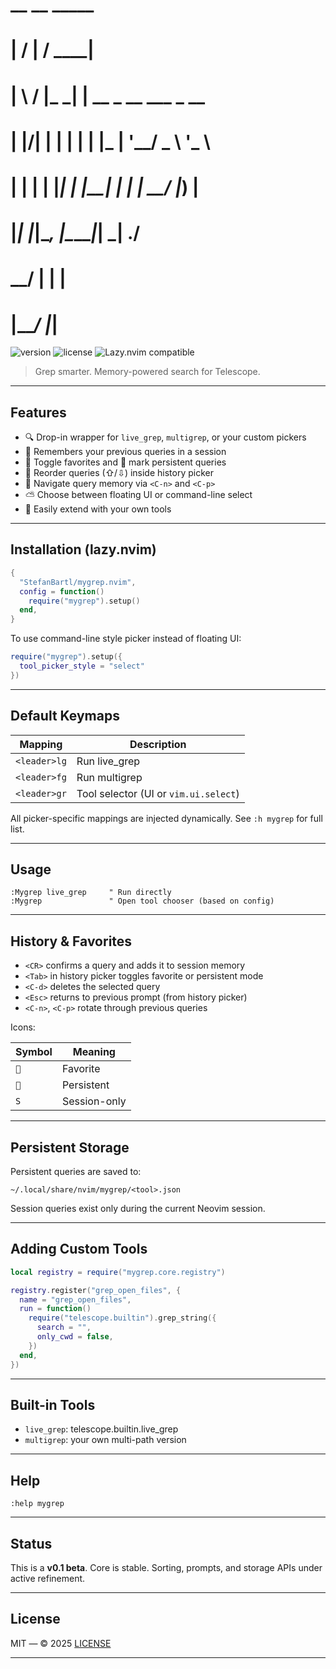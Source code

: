 #  __  __        _____
# |  \/  |      / ____|
# | \  / |_   _| |  __ _ __ ___ _ __
# | |\/| | | | | | |_ | '__/ _ \ '_ \
# | |  | | |_| | |__| | | |  __/ |_) |
# |_|  |_|\__, |\_____|_|  \___| .__/
#          __/ |               | |
#         |___/                |_|

![version](https://img.shields.io/badge/version-0.1-blue.svg)
![license](https://img.shields.io/github/license/StefanBartl/mygrep.nvim)
![Lazy.nvim compatible](https://img.shields.io/badge/lazy.nvim-supported-success)

> Grep smarter. Memory-powered search for Telescope.

---

## Features

- 🔍 Drop-in wrapper for `live_grep`, `multigrep`, or your custom pickers
- 🧠 Remembers your previous queries in a session
-  Toggle favorites and  mark persistent queries
- 🔁 Reorder queries (⇧/⇩) inside history picker
- 🔄 Navigate query memory via `<C-n>` and `<C-p>`
- ⛅ Choose between floating UI or command-line select
- 🧩 Easily extend with your own tools

---

## Installation (lazy.nvim)

```lua
{
  "StefanBartl/mygrep.nvim",
  config = function()
    require("mygrep").setup()
  end,
}
````

To use command-line style picker instead of floating UI:

```lua
require("mygrep").setup({
  tool_picker_style = "select"
})
```

---

## Default Keymaps

| Mapping      | Description                           |
| ------------ | ------------------------------------- |
| `<leader>lg` | Run live\_grep                        |
| `<leader>fg` | Run multigrep                         |
| `<leader>gr` | Tool selector (UI or `vim.ui.select`) |

All picker-specific mappings are injected dynamically.
See `:h mygrep` for full list.

---

## Usage

```vim
:Mygrep live_grep     " Run directly
:Mygrep               " Open tool chooser (based on config)
```

---

## History & Favorites

* `<CR>` confirms a query and adds it to session memory
* `<Tab>` in history picker toggles favorite or persistent mode
* `<C-d>` deletes the selected query
* `<Esc>` returns to previous prompt (from history picker)
* `<C-n>`, `<C-p>` rotate through previous queries

Icons:

| Symbol | Meaning      |
| ------ | ------------ |
| ``   | Favorite     |
| ``   | Persistent   |
| `S`    | Session-only |

---

## Persistent Storage

Persistent queries are saved to:

```
~/.local/share/nvim/mygrep/<tool>.json
```

Session queries exist only during the current Neovim session.

---

## Adding Custom Tools

```lua
local registry = require("mygrep.core.registry")

registry.register("grep_open_files", {
  name = "grep_open_files",
  run = function()
    require("telescope.builtin").grep_string({
      search = "",
      only_cwd = false,
    })
  end,
})
```

---

## Built-in Tools

* `live_grep`: telescope.builtin.live\_grep
* `multigrep`: your own multi-path version

---

## Help

```vim
:help mygrep
```

---

## Status

This is a **v0.1 beta**. Core is stable. Sorting, prompts, and storage APIs under active refinement.

---

## License

MIT — © 2025 [LICENSE](./LICENSE)

---